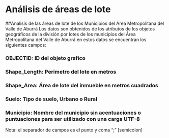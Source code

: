 # Análisis de áreas de lote
##Analisis de las áreas de lote de los Municipios del Área Metropolitana del Valle de Aburrá
Los datos son obtenidos de los atributos de los objetos geográficos de la división por lotes de los municipios del Área Metropolitana del Valle de Aburrá en estos datos se encuentran los siguientes campos:
### OBJECTID: ID del objeto grafico
### Shape_Length: Perimetro del lote en metros
### Shape_Area: Área de lote del inmueble en metros cuadrados
### Suelo: Tipo de suelo, Urbano o Rural
### Municipio: Nombre del municipio sin acentuaciones o puntuaciones para ser utilizado con una carga UTF-8

Nota: el separador de campos es el punto y coma “;” [semicolon]
